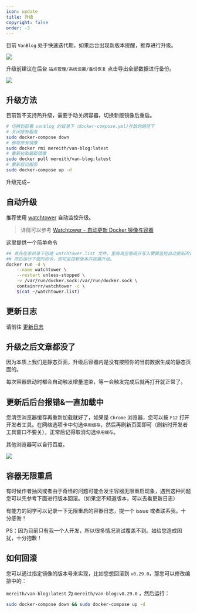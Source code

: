 ```yaml
---
icon: update
title: 升级
copyright: false
order: -3
---
```


目前 `VanBlog` 处于快速迭代期，如果后台出现新版本提醒，推荐进行升级。

![](https://pic.mereith.com/img/e314ee92dd1ad9b5b6c0b814b014c247.clipboard-2022-08-22.png)

升级前建议在后台 `站点管理/系统设置/备份恢复` 点击导出全部数据进行备份。

![](https://pic.mereith.com/img/4eba8540c5a7a5ae41885289abf98514.clipboard-2022-08-15.png)

## 升级方法

目前暂不支持热升级，需要手动关闭容器，切换新版镜像后重启。

```bash
# 切换到部署 vanblog 的目录下（docker-compose.yml)存放的路径下
# 关闭原有服务
sudo docker-compose down
# 删除原有镜像
sudo docker rmi mereith/van-blog:latest
# 重新拉取最新镜像
sudo docker pull mereith/van-blog:latest
# 重新启动服务
sudo docker-compose up -d
```

升级完成~

## 自动升级

推荐使用 [watchtower](https://github.com/containrrr/watchtower) 自动监控升级。

> 详情可以参考 [Watchtower - 自动更新 Docker 镜像与容器](https://www.jianshu.com/p/eefbc08d9dc8)

这里提供一个简单命令

```bash
## 首先在家目录下创建 watchtower.list 文件，里面用空格隔开写入需要监控自动更新的容器名
## 然后运行下面的命令，即可监控新版本并按需升级。
docker run -d \
    --name watchtower \
    --restart unless-stopped \
    -v /var/run/docker.sock:/var/run/docker.sock \
    containrrr/watchtower -c \
    $(cat ~/watchtower.list)
```

## 更新日志

请前往 [更新日志](/ref/changelog.md)

## 升级之后文章都没了

因为本质上我们是静态页面，升级后容器内是没有按照你的当前数据生成的静态页面的。

每次容器启动时都会自动触发增量渲染，等一会触发完成后就再打开就正常了。

## 更新后后台报错&一直加载中

您清空浏览器缓存再重新加载就好了，如果是 `Chrome` 浏览器，您可以按 `F12` 打开开发者工具。在网络选项卡中勾选`停用缓存`，然后再刷新页面即可（刷新时开发者工具窗口不要关），正常后记得取消勾选`停用缓存`。

其他浏览器可以自行百度。

![](https://www.mereith.com/static/img/5efb32214a31c1003df5eeba217a5586.clipboard-2022-09-03.png)

## 容器无限重启

有时候作者抽风或者由于奇怪的问题可能会发生容器无限重启现象，遇到这种问题您可以先参考下面进行版本回滚。（如果您不知道版本，可以去看更新日志）

有能力的同学可以记录一下无限重启的容器日志，提一个 issue 或者联系我，十分感谢！

PS：因为目前只有我一个人开发，所以很多情况测试覆盖不到。如给您造成困扰，十分抱歉！

## 如何回滚

您可以通过指定镜像的版本号来实现，比如您想回滚到 `v0.29.0`，那您可以修改编排中的：

`mereith/van-blog:latest` 为 `mereith/van-blog:v0.29.0` ，然后运行：

```bash
sudo docker-compose down && sudo docker-compose up -d
```
